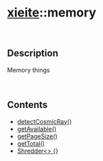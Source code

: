 # [xieite](./xieite.md)\:\:memory

&nbsp;

## Description
Memory things

&nbsp;

## Contents
- [detectCosmicRay\(\)](./namespaces/memory/detect_cosmic_ray.md)
- [getAvailable\(\)](./namespaces/memory/get_available.md)
- [getPageSize\(\)](./namespaces/memory/get_page_size.md)
- [getTotal\(\)](./namespaces/memory/get_total.md)
- [Shredder\<\> \{\}](./namespaces/memory/shredder.md)
